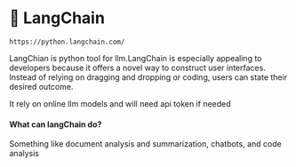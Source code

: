 # 🥐 LangChain

```
https://python.langchain.com/
```

LangChian is python tool for llm.LangChain is especially appealing to developers because it offers a novel way to construct user interfaces. Instead of relying on dragging and dropping or coding, users can state their desired outcome.

It rely on online llm models and will need api token if needed

#### What can langChain do?

Something like document analysis and summarization, chatbots, and code analysis
